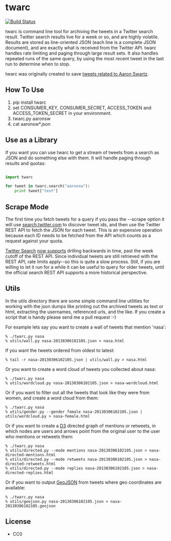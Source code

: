 twarc
=====

[![Build Status](https://secure.travis-ci.org/edsu/twarc.png)](http://travis-ci.org/edsu/twarc)

twarc is command line tool for archiving the tweets in a Twitter search result.
Twitter search results live for a week or so, and are highly volatile. Results 
are stored as line-oriented JSON (each line is a complete JSON document), and 
are exactly what is received from the Twitter API.  twarc handles rate limiting 
and paging through large result sets. It also handles repeated runs of the same
query, by using the most recent tweet in the last run to determine when to 
stop.

twarc was originally created to save [tweets related to Aaron Swartz](http://archive.org/details/AaronswRelatedTweets).

## How To Use

1. pip install twarc
1. set CONSUMER\_KEY, CONSUMER\_SECRET, ACCESS\_TOKEN and ACCESS\_TOKEN\_SECRET in your environment.
1. twarc.py aaronsw
1. cat aaronsw*.json

## Use as a Library

If you want you can use twarc to get a stream of tweets from a search as JSON 
and do something else with them. It will handle paging through results and
quotas:

```python

import twarc

for tweet in twarc.search("aaronsw"):
    print tweet["text"]
```

## Scrape Mode

The first time you fetch tweets for a query if you pass the --scrape option 
it will use [search.twitter.com](http://search.twitter.com) to discover tweet 
ids, and then use the Twitter REST API to fetch the JSON for each tweet. This
is an expensive operation because each ID needs to be fetched from the API 
which counts as a request against your quota.

[Twitter Search](http://search.twitter.com) [now supports](http://blog.twitter.com/2013/02/now-showing-older-tweets-in-search.html) drilling backwards in time, past the week cutoff of the REST API. Since individual tweets are still retrieved with the REST API, rate limits apply--so this is quite a slow process. Still, if you are willing to let it run for a while it can be useful to query for older tweets, until the official search REST API supports a more historical perspective.

## Utils

In the utils directory there are some simple command line utilities for 
working with the json dumps like printing out the archived tweets as text 
or html, extracting the usernames, referenced urls, and the like.  If you 
create a script that is handy please send me a pull request :-)

For example lets say you want to create a wall of tweets that mention 'nasa':

    % ./twarc.py nasa
    % utils/wall.py nasa-20130306102105.json > nasa.html

If you want the tweets ordered from oldest to latest:

    % tail -r nasa-20130306102105.json | utils/wall.py > nasa.html

Or you want to create a word cloud of tweets you collected about nasa:

    % ./twarc.py nasa
    % utils/wordcloud.py nasa-20130306102105.json > nasa-wordcloud.html

Or if you want to filter out all the tweets that look like they were from 
women, and create a word cloud from them:

    % ./twarc.py nasa
    % utils/gender.py --gender female nasa-20130306102105.json | utils/wordcloud.py > nasa-female.html
    
Or if you want to create a [D3](http://d3js.org/) directed graph of mentions
or retweets, in which nodes are users and arrows point from the original user 
to the user who mentions or retweets them:
	
	% ./twarc.py nasa
	% utils/directed.py --mode mentions nasa-20130306102105.json > nasa-directed-mentions.html
	% utils/directed.py --mode retweets nasa-20130306102105.json > nasa-directed-retweets.html
	% utils/directed.py --mode replies nasa-20130306102105.json > nasa-directed-replies.html

Or if you want to output [GeoJSON](http://geojson.org/) from tweets where geo coordinates are available:

    % ./twarc.py nasa
    % utils/geojson.py nasa-20130306102105.json > nasa-20130306102105.geojson


License
-------

* CC0
